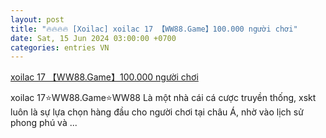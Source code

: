 ```yaml
---
layout: post
title: "🔥🔥🔥🔥 [Xoilac] xoilac 17 【WW88.Game】100.000 người chơi"
date: Sat, 15 Jun 2024 03:00:00 +0700
categories: entries VN
---
```

[xoilac 17 【WW88.Game】100.000 người chơi](https://www.vtr.org.vn/Tig/06-15-oqdwLT%E1%BA%A1i%20Onbet88.htm)

xoilac 17⭐️WW88.Game⭐️WW88 Là một nhà cái cá cược truyền thống, xskt luôn là sự lựa chọn hàng đầu cho người chơi tại châu Á, nhờ vào lịch sử phong phú và ...

